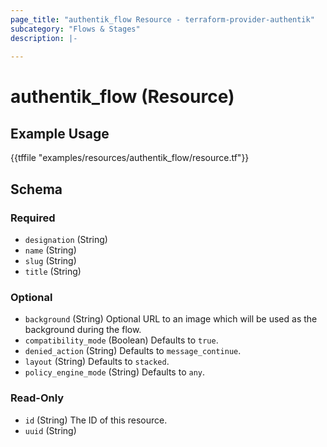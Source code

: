 ```yaml
---
page_title: "authentik_flow Resource - terraform-provider-authentik"
subcategory: "Flows & Stages"
description: |-
  
---
```


# authentik_flow (Resource)



## Example Usage

{{tffile "examples/resources/authentik_flow/resource.tf"}}

<!-- schema generated by tfplugindocs -->
## Schema

### Required

- `designation` (String)
- `name` (String)
- `slug` (String)
- `title` (String)

### Optional

- `background` (String) Optional URL to an image which will be used as the background during the flow.
- `compatibility_mode` (Boolean) Defaults to `true`.
- `denied_action` (String) Defaults to `message_continue`.
- `layout` (String) Defaults to `stacked`.
- `policy_engine_mode` (String) Defaults to `any`.

### Read-Only

- `id` (String) The ID of this resource.
- `uuid` (String)


